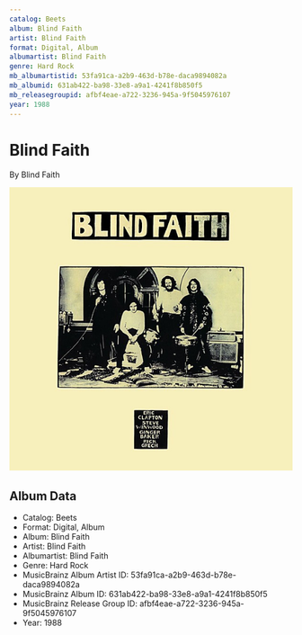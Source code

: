 ```yaml
---
catalog: Beets
album: Blind Faith
artist: Blind Faith
format: Digital, Album
albumartist: Blind Faith
genre: Hard Rock
mb_albumartistid: 53fa91ca-a2b9-463d-b78e-daca9894082a
mb_albumid: 631ab422-ba98-33e8-a9a1-4241f8b850f5
mb_releasegroupid: afbf4eae-a722-3236-945a-9f5045976107
year: 1988
---
```


# Blind Faith

By Blind Faith

![](../../assets/beetscovers/Blind_Faith-Blind_Faith.jpg)

## Album Data

- Catalog: Beets
- Format: Digital, Album
- Album: Blind Faith
- Artist: Blind Faith
- Albumartist: Blind Faith
- Genre: Hard Rock
- MusicBrainz Album Artist ID: 53fa91ca-a2b9-463d-b78e-daca9894082a
- MusicBrainz Album ID: 631ab422-ba98-33e8-a9a1-4241f8b850f5
- MusicBrainz Release Group ID: afbf4eae-a722-3236-945a-9f5045976107
- Year: 1988

